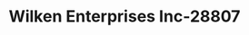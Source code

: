 ---
f_zip-code: 51503
f_state-code: IA
title: Wilken Enterprises Inc-28807
f_phone: 712-328-2133
f_city-only: Council Bluffs
f_address: 516 E Broadway Council Bluffs
f_location-unique-id: '28807'
slug: wilken-enterprises-inc-28807
updated-on: '2024-05-30T13:46:58.046Z'
created-on: '2024-05-30T13:36:59.803Z'
published-on: '2024-05-30T13:54:32.469Z'
f_city-state: cms/city/council-bluffs-ia.md
f_company: cms/company/wilken-enterprises-inc.md
f_state: cms/state/iowa.md
layout: '[payday-loan].html'
tags: payday-loan
---